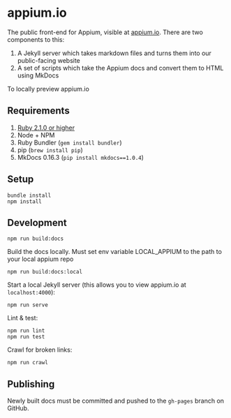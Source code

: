 appium.io
=========

The public front-end for Appium, visible at [appium.io](http://appium.io).
There are two components to this:

1. A Jekyll server which takes markdown files and turns them into our public-facing website
2. A set of scripts which take the Appium docs and convert them to HTML using MkDocs

To locally preview appium.io

## Requirements

1. [Ruby 2.1.0 or higher](https://www.ruby-lang.org/en/downloads/)
1. Node + NPM
1. Ruby Bundler (`gem install bundler`)
1. pip (`brew install pip`)
1. MkDocs 0.16.3 (`pip install mkdocs==1.0.4`)

## Setup

```
bundle install
npm install
```

## Development

```
npm run build:docs
```

Build the docs locally. Must set env variable LOCAL_APPIUM to the path to your local appium repo

```
npm run build:docs:local
```

Start a local Jekyll server (this allows you to view appium.io at `localhost:4000`):

```
npm run serve
```

Lint & test:

```
npm run lint
npm run test
```

Crawl for broken links:

```
npm run crawl
```

## Publishing

Newly built docs must be committed and pushed to the `gh-pages` branch on GitHub.
